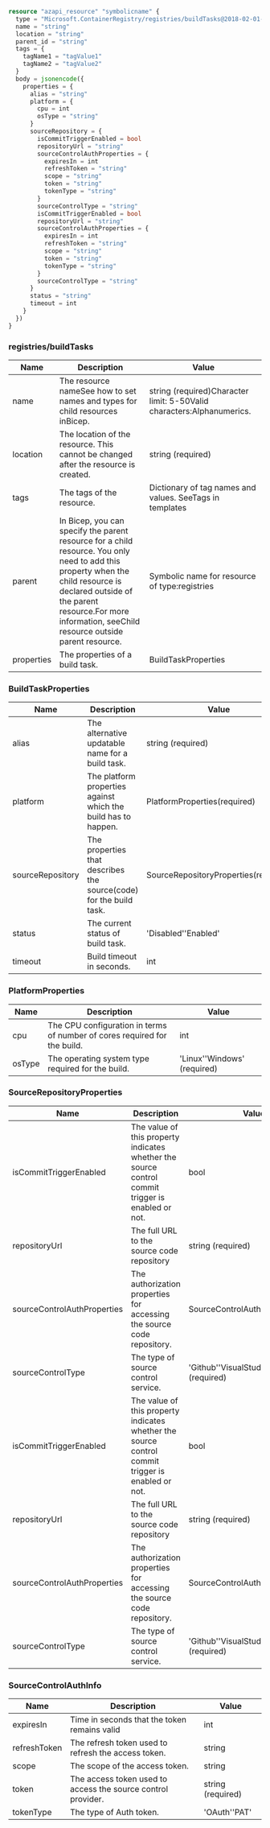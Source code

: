 ```terraform
resource "azapi_resource" "symbolicname" {
  type = "Microsoft.ContainerRegistry/registries/buildTasks@2018-02-01-preview"
  name = "string"
  location = "string"
  parent_id = "string"
  tags = {
    tagName1 = "tagValue1"
    tagName2 = "tagValue2"
  }
  body = jsonencode({
    properties = {
      alias = "string"
      platform = {
        cpu = int
        osType = "string"
      }
      sourceRepository = {
        isCommitTriggerEnabled = bool
        repositoryUrl = "string"
        sourceControlAuthProperties = {
          expiresIn = int
          refreshToken = "string"
          scope = "string"
          token = "string"
          tokenType = "string"
        }
        sourceControlType = "string"
        isCommitTriggerEnabled = bool
        repositoryUrl = "string"
        sourceControlAuthProperties = {
          expiresIn = int
          refreshToken = "string"
          scope = "string"
          token = "string"
          tokenType = "string"
        }
        sourceControlType = "string"
      }
      status = "string"
      timeout = int
    }
  })
}

```

### registries/buildTasks

| Name | Description | Value |
|-|-|-|
| name | The resource nameSee how to set names and types for child resources inBicep. | string (required)Character limit: 5-50Valid characters:Alphanumerics. |
| location | The location of the resource. This cannot be changed after the resource is created. | string (required) |
| tags | The tags of the resource. | Dictionary of tag names and values. SeeTags in templates |
| parent | In Bicep, you can specify the parent resource for a child resource. You only need to add this property when the child resource is declared outside of the parent resource.For more information, seeChild resource outside parent resource. | Symbolic name for resource of type:registries |
| properties | The properties of a build task. | BuildTaskProperties |


### BuildTaskProperties

| Name | Description | Value |
|-|-|-|
| alias | The alternative updatable name for a build task. | string (required) |
| platform | The platform properties against which the build has to happen. | PlatformProperties(required) |
| sourceRepository | The properties that describes the source(code) for the build task. | SourceRepositoryProperties(required) |
| status | The current status of build task. | 'Disabled''Enabled' |
| timeout | Build timeout in seconds. | int |


### PlatformProperties

| Name | Description | Value |
|-|-|-|
| cpu | The CPU configuration in terms of number of cores required for the build. | int |
| osType | The operating system type required for the build. | 'Linux''Windows' (required) |


### SourceRepositoryProperties

| Name | Description | Value |
|-|-|-|
| isCommitTriggerEnabled | The value of this property indicates whether the source control commit trigger is enabled or not. | bool |
| repositoryUrl | The full URL to the source code repository | string (required) |
| sourceControlAuthProperties | The authorization properties for accessing the source code repository. | SourceControlAuthInfo |
| sourceControlType | The type of source control service. | 'Github''VisualStudioTeamService' (required) |
| isCommitTriggerEnabled | The value of this property indicates whether the source control commit trigger is enabled or not. | bool |
| repositoryUrl | The full URL to the source code repository | string (required) |
| sourceControlAuthProperties | The authorization properties for accessing the source code repository. | SourceControlAuthInfo |
| sourceControlType | The type of source control service. | 'Github''VisualStudioTeamService' (required) |


### SourceControlAuthInfo

| Name | Description | Value |
|-|-|-|
| expiresIn | Time in seconds that the token remains valid | int |
| refreshToken | The refresh token used to refresh the access token. | string |
| scope | The scope of the access token. | string |
| token | The access token used to access the source control provider. | string (required) |
| tokenType | The type of Auth token. | 'OAuth''PAT' |


